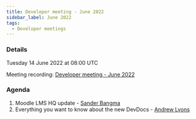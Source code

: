 ```yaml
---
title: Developer meeting - June 2022
sidebar_label: June 2022
tags:
  - Developer meetings
---
```


### Details

Tuesday 14 June 2022 at 08:00 UTC

Meeting recording: [Developer meeting - June 2022](https://moodle.org/mod/bigbluebuttonbn/bbb_view.php?action=play&bn=1&rid=19&rtype=video)

### Agenda

1. Moodle LMS HQ update - [Sander Bangma](https://moodle.org/user/view.php?id=2356736&course=5)
2. Everything you want to know about the new DevDocs - [Andrew Lyons](https://github.com/andrewnicols)
